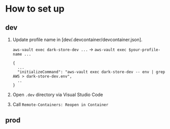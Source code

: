# How to set up

## dev

1. Update profile name in [dev/.devcontainer/devcontainer.json].
  
    `aws-vault exec dark-store-dev ...` → `aws-vault exec $your-profile-name ...`

    ```
    {
      ...
      "initializeCommand": "aws-vault exec dark-store-dev -- env | grep AWS > dark-store-dev.env",
      ..
    }
    ```
2. Open `.dev` directory via Visual Studio Code
3. Call `Remote-Containers: Reopen in Container`

## prod
